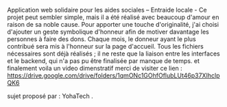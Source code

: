 Application web solidaire pour les aides sociales – Entraide locale -
Ce projet peut sembler simple, mais il a été réalisé avec beaucoup d'amour en raison de sa noble cause.
Pour apporter une touche d'originalité, j'ai choisi d'ajouter un geste symbolique d'honneur afin de motiver davantage les personnes à faire des dons.
Chaque mois, le donneur ayant le plus contribué sera mis à l'honneur sur la page d'accueil.
Tous les fichiers nécessaires sont déjà réalisés ; il ne reste que la liaison entre les interfaces et le backend, qui n'a pas pu être finalisée par manque de temps.
et finalement voila un video dimenstratif merci de visiter ce lien : https://drive.google.com/drive/folders/1qmONc1GOhfOflubLUt46p37XIhclpQK6

sujet proposé par : YohaTech .
